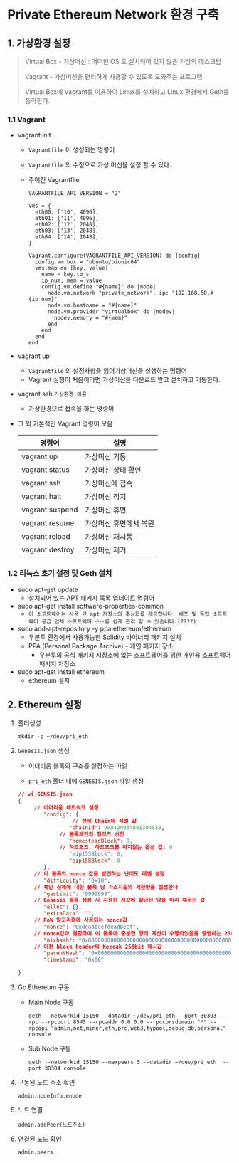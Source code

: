 # Private Ethereum Network 환경 구축

## 1. 가상환경 설정

> Virtual Box - 가상머신 : 어떠한 OS 도 설치되어 있지 않은 가상의 데스크탑
>
> Vagrant - 가상머신을 편리하게 사용할 수 있도록 도와주는 프로그램
>
> Virtual Box에 Vagrant를 이용하여 Linux를 설치하고 Linux 환경에서 Geth를 동작한다.

### 1.1 Vagrant

* vagrant init 

  * `Vagrantfile` 이 생성되는 명령어

  * `Vagrantfile` 의 수정으로 가상 머신을 설정 할 수 있다.

  * 주어진 Vagrantfile

    ```
    VAGRANTFILE_API_VERSION = "2"
    
    vms = {
      eth00: ['10', 4096],
      eth01: ['11', 4096],
      eth02: ['12', 2048],
      eth03: ['13', 2048],
      eth04: ['14', 2048],
    }
    
    Vagrant.configure(VAGRANTFILE_API_VERSION) do |config|
      config.vm.box = "ubuntu/bionic64"
      vms.map do |key, value|
        name = key.to_s
        ip_num, mem = value
        config.vm.define "#{name}" do |node|
          node.vm.network "private_network", ip: "192.168.50.#{ip_num}"
          node.vm.hostname = "#{name}"
          node.vm.provider "virtualbox" do |nodev|
            nodev.memory = "#{mem}"
          end
        end
      end
    end
    ```

* vagrant up

  * `Vagrantfile` 의 설정사항을 읽어가상머신을 실행하는 명령어
  * Vagrant 실행이 처음이라면 가상머신을 다운로드 받고 설치하고 기동한다.

* vagrant ssh `가상환경 이름`

  * 가상환경으로 접속을 하는 명령어

* 그 외 기본적인 Vagrant 명령어 모음

  | 명령어          | 설명                   |
  | --------------- | ---------------------- |
  | vagrant up      | 가상머신 기동          |
  | vagrant status  | 가상머신 상태 확인     |
  | vagrant ssh     | 가상머신에 접속        |
  | vagrant halt    | 가상머신 정지          |
  | vagrant suspend | 가상머신 휴면          |
  | vagrant resume  | 가상머신 휴면에서 복원 |
  | vagrant reload  | 가상머신 재시동        |
  | vagrant destroy | 가상머신 제거          |



### 1.2 리눅스 초기 설정 및 Geth 설치

* sudo apt-get update
  * 설치되어 있는 APT 패키지 목록 업데이트 명령어
* sudo apt-get install software-properties-common
  * `이 소프트웨어는 사용 된 apt 저장소의 추상화를 제공합니다. 배포 및 독립 소프트웨어 공급 업체 소프트웨어 소스를 쉽게 관리 할 수 있습니다.(????)`
* sudo add-apt-repository -y ppa:ethereum/ethereum
  * 우분투 환경에서 사용가능한 Solidity 바이너리 패키지 설치
  * PPA (Personal Package Archive) - 개인 패키지 장소
    * 우분투의 공식 패키지 저장소에 없는 소프트웨어를 위한 개인용 소프트웨어 패키지 저장소
* sudo apt-get install ethereum
  * ethereum 설치



## 2. Ethereum 설정

1. 폴더생성

   ```
   mkdir -p ~/dev/pri_eth
   ```

2. `Genesis.json` 생성

   * 이더리움 블록의 구조를 설정하는 파일

   * `pri_eth` 폴더 내에 `GENESIS.json` 파일 생성

   ```json
   // vi GENSIS.json
   {
       	// 이더리움 네트워크 설정
           "config": {
        			// 현제 Chain의 식별 값       
                   "chainId": 908429034891304810,
               	// 블록체인의 릴리즈 버전
                   "homesteadBlock": 0,
               	// 하드포크, 하드포크를 하지않는 옵션 값: 0
                   "eip155Block": 0,
                   "eip158Block": 0
           },
       	// 이 블록의 nonce 값을 발견하는 난이도 레벨 설정
           "difficulty": "0x10",
       	// 체인 전체에 대한 블록 당 가스지출의 제한량을 설정한다
           "gasLimit": "9999999",
       	// Genesis 블록 생성 시 지정한 지갑에 할당된 양을 미리 채우는 값
           "alloc": {},
           "extraData": "",
       	// PoW 알고리즘에 사용되는 nonce값
           "nonce": "0xdeadbeefdeadbeef",
       	// nonce값과 결합하여 이 블록에 충분한 양의 계산이 수행되었음을 증명하는 256bit의 해시값, 체인 내에서의 난이도를 결정
           "mixhash": "0x0000000000000000000000000000000000000000000000000000000000000000",
       	// 이전 block header의 Keccak 256bit 해시값
           "parentHash": "0x0000000000000000000000000000000000000000000000000000000000000000",
           "timestamp": "0x00"
   
   }
   ```



3. Go Ethereum 구동

   * Main Node 구동

     ```
     geth --networkid 15150 --datadir ~/dev/pri_eth --port 30303 --rpc --rpcport 8545 --rpcaddr 0.0.0.0 --rpccorsdomain "*" --rpcapi "admin,net,miner,eth,prc,web3,typool,debug,db,personal" console
     ```

   * Sub Node 구동

     ```
     geth --networkid 15150 --maxpeers 5 --datadir ~/dev/pri_eth  --port 30304 console
     ```

4. 구동된 노드 주소 확인

   ```
   admin.nodeInfo.enode
   ```

5. 노드 연결

   ```
   admin.addPeer(노드주소)
   ```

6. 연결된 노드 확인

   ```
   admin.peers
   ```

   

